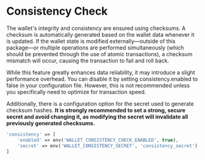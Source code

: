 # Consistency Check

The wallet's integrity and consistency are ensured using checksums. A checksum is automatically generated based on the
wallet data whenever it is updated. If the wallet state is modified externally—outside of this package—or multiple
operations are performed simultaneously (which should be prevented through the use of atomic transactions), a checksum
mismatch will occur, causing the transaction to fail and roll back.

While this feature greatly enhances data reliability, it may introduce a slight performance overhead. You can disable it
by setting consistency.enabled to false in your configuration file. However, this is not recommended unless you
specifically need to optimize for transaction speed.

Additionally, there is a configuration option for the secret used to generate checksum hashes. **It is strongly
recommended to set a strong, secure secret and avoid changing it, as modifying the secret will invalidate all previously
generated checksums.**

```php
'consistency' => [
    'enabled' => env('WALLET_CONSISTENCY_CHECK_ENABLED', true),
    'secret' => env('WALLET_CONSISTENCY_SECRET', 'consistency_secret'),
]
```